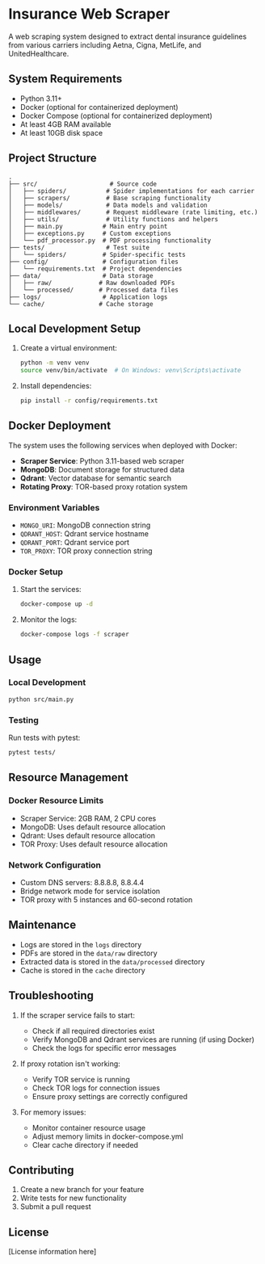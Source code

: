 # Insurance Web Scraper

A web scraping system designed to extract dental insurance guidelines from various carriers including Aetna, Cigna, MetLife, and UnitedHealthcare.

## System Requirements

- Python 3.11+
- Docker (optional for containerized deployment)
- Docker Compose (optional for containerized deployment)
- At least 4GB RAM available
- At least 10GB disk space

## Project Structure

```
.
├── src/                    # Source code
│   ├── spiders/           # Spider implementations for each carrier
│   ├── scrapers/          # Base scraping functionality
│   ├── models/            # Data models and validation
│   ├── middlewares/       # Request middleware (rate limiting, etc.)
│   ├── utils/             # Utility functions and helpers
│   ├── main.py           # Main entry point
│   ├── exceptions.py     # Custom exceptions
│   └── pdf_processor.py  # PDF processing functionality
├── tests/                 # Test suite
│   └── spiders/          # Spider-specific tests
├── config/               # Configuration files
│   └── requirements.txt  # Project dependencies
├── data/                 # Data storage
│   ├── raw/             # Raw downloaded PDFs
│   └── processed/       # Processed data files
├── logs/                 # Application logs
└── cache/               # Cache storage
```

## Local Development Setup

1. Create a virtual environment:
   ```bash
   python -m venv venv
   source venv/bin/activate  # On Windows: venv\Scripts\activate
   ```

2. Install dependencies:
   ```bash
   pip install -r config/requirements.txt
   ```

## Docker Deployment

The system uses the following services when deployed with Docker:

- **Scraper Service**: Python 3.11-based web scraper
- **MongoDB**: Document storage for structured data
- **Qdrant**: Vector database for semantic search
- **Rotating Proxy**: TOR-based proxy rotation system

### Environment Variables

- `MONGO_URI`: MongoDB connection string
- `QDRANT_HOST`: Qdrant service hostname
- `QDRANT_PORT`: Qdrant service port
- `TOR_PROXY`: TOR proxy connection string

### Docker Setup

1. Start the services:
   ```bash
   docker-compose up -d
   ```

2. Monitor the logs:
   ```bash
   docker-compose logs -f scraper
   ```

## Usage

### Local Development
```bash
python src/main.py
```

### Testing

Run tests with pytest:
```bash
pytest tests/
```

## Resource Management

### Docker Resource Limits
- Scraper Service: 2GB RAM, 2 CPU cores
- MongoDB: Uses default resource allocation
- Qdrant: Uses default resource allocation
- TOR Proxy: Uses default resource allocation

### Network Configuration
- Custom DNS servers: 8.8.8.8, 8.8.4.4
- Bridge network mode for service isolation
- TOR proxy with 5 instances and 60-second rotation

## Maintenance

- Logs are stored in the `logs` directory
- PDFs are stored in the `data/raw` directory
- Extracted data is stored in the `data/processed` directory
- Cache is stored in the `cache` directory

## Troubleshooting

1. If the scraper service fails to start:
   - Check if all required directories exist
   - Verify MongoDB and Qdrant services are running (if using Docker)
   - Check the logs for specific error messages

2. If proxy rotation isn't working:
   - Verify TOR service is running
   - Check TOR logs for connection issues
   - Ensure proxy settings are correctly configured

3. For memory issues:
   - Monitor container resource usage
   - Adjust memory limits in docker-compose.yml
   - Clear cache directory if needed

## Contributing

1. Create a new branch for your feature
2. Write tests for new functionality
3. Submit a pull request

## License

[License information here] 
